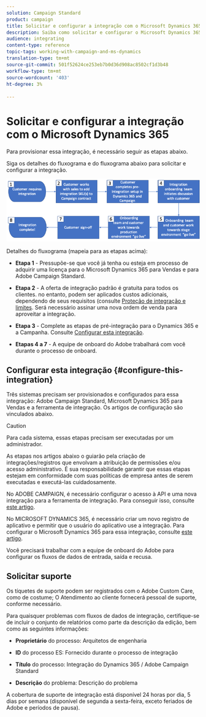 ```yaml
---
solution: Campaign Standard
product: campaign
title: Solicitar e configurar a integração com o Microsoft Dynamics 365
description: Saiba como solicitar e configurar o Microsoft Dynamics 365 com integração com o Campaign Standard
audience: integrating
content-type: reference
topic-tags: working-with-campaign-and-ms-dynamics
translation-type: tm+mt
source-git-commit: 501f52624ce253eb7b0d36d908ac8502cf1d3b48
workflow-type: tm+mt
source-wordcount: '403'
ht-degree: 3%

---
```



# Solicitar e configurar a integração com o Microsoft Dynamics 365

Para provisionar essa integração, é necessário seguir as etapas abaixo.

Siga os detalhes do fluxograma e do fluxograma abaixo para solicitar e configurar a integração.

![](assets/provisioning-wf.png)

Detalhes do fluxograma (mapeia para as etapas acima):

* **Etapa 1**  - Pressupõe-se que você já tenha ou esteja em processo de adquirir uma licença para o Microsoft Dynamics 365 para Vendas e para Adobe Campaign Standard.

* **Etapa 2**  - A oferta de integração padrão é gratuita para todos os clientes. no entanto, podem ser aplicados custos adicionais, dependendo de seus requisitos (consulte  [Proteção de integração e limites](../../integrating/using/ms-dynamics-365-integration-guardrails.md). Será necessário assinar uma nova ordem de venda para aproveitar a integração.

* **Etapa 3**  - Complete as etapas de pré-integração para o Dynamics 365 e a Campanha. Consulte [Configurar esta integração](#configure-this-integration).

* **Etapas 4 a 7**  - A equipe de onboard do Adobe trabalhará com você durante o processo de onboard.

## Configurar esta integração {#configure-this-integration}

Três sistemas precisam ser provisionados e configurados para essa integração: Adobe Campaign Standard, Microsoft Dynamics 365 para Vendas e a ferramenta de integração. Os artigos de configuração são vinculados abaixo.

>[!CAUTION]
>
>Para cada sistema, essas etapas precisam ser executadas por um administrador.
>
>As etapas nos artigos abaixo o guiarão pela criação de integrações/registros que envolvam a atribuição de permissões e/ou acesso administrativo.  É sua responsabilidade garantir que essas etapas estejam em conformidade com suas políticas de empresa antes de serem executadas e executá-las cuidadosamente.

No ADOBE CAMPAIGN, é necessário configurar o acesso à API e uma nova integração para a ferramenta de integração. Para conseguir isso, consulte [este artigo](../../integrating/using/configure-adobe-io-for-ms-dynamic.md).

No MICROSOFT DYNAMICS 365, é necessário criar um novo registro de aplicativo e permitir que o usuário do aplicativo use a integração.  Para configurar o Microsoft Dynamics 365 para essa integração, consulte [este artigo](../../integrating/using/configure-microsoft-dynamics-365-for-campaign-integration.md).

Você precisará trabalhar com a equipe de onboard do Adobe para configurar os fluxos de dados de entrada, saída e recusa.


## Solicitar suporte

Os tíquetes de suporte podem ser registrados com o Adobe Custom Care, como de costume; O Atendimento ao cliente fornecerá pessoal de suporte, conforme necessário.

Para quaisquer problemas com fluxos de dados de integração, certifique-se de incluir o conjunto de relatórios como parte da descrição da edição, bem como as seguintes informações:

* **Proprietário** do processo: Arquitetos de engenharia

* **ID** do processo ES: Fornecido durante o processo de integração

* **Título** do processo: Integração do Dynamics 365 / Adobe Campaign Standard

* **Descrição** do problema: Descrição do problema

A cobertura de suporte de integração está disponível 24 horas por dia, 5 dias por semana (disponível de segunda a sexta-feira, exceto feriados de Adobe e períodos de pausa).